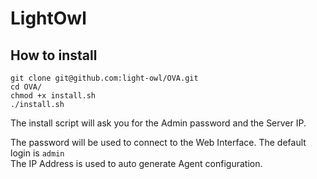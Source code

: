 # LightOwl

## How to install

```
git clone git@github.com:light-owl/OVA.git
cd OVA/
chmod +x install.sh
./install.sh
```

The install script will ask you for the Admin password and the Server IP.

The password will be used to connect to the Web Interface. The default login is `admin`  
The IP Address is used to auto generate Agent configuration.   
